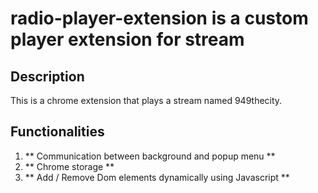 # radio-player-extension is a custom player extension for stream

## Description ##

This is a chrome extension that plays a stream named 949thecity.

## Functionalities ##

1. ** Communication between background and popup menu **
2. ** Chrome storage **
3. ** Add / Remove Dom elements dynamically using Javascript **
